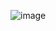 ![image](https://user-images.githubusercontent.com/100521999/156923529-afa65974-2460-4792-91a0-afee2d36c67d.png)
